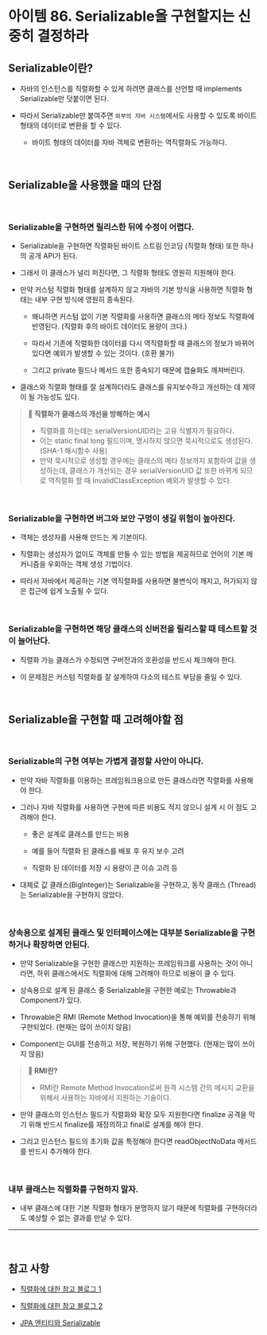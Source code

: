 # 아이템 86. Serializable을 구현할지는 신중히 결정하라

## Serializable이란?

- 자바의 인스턴스를 직렬화할 수 있게 하려면 클래스를 선언할 때 implements Serializable만 덧붙이면 된다.

- 따라서 Serializable만 붙여주면 `외부의 자바 시스템`에서도 사용할 수 있도록 바이트 형태의 데이터로 변환을 할 수 있다.
  - 바이트 형태의 데이터를 자바 객체로 변환하는 역직렬화도 가능하다.

<br>

## Serializable을 사용했을 때의 단점

<br>

### Serializable을 구현하면 릴리스한 뒤에 수정이 어렵다.

- Serializable을 구현하면 직렬화된 바이트 스트림 인코딩 (직렬화 형태) 또한 하나의 공개 API가 된다.

- 그래서 이 클래스가 널리 퍼진다면, 그 직렬화 형태도 영원히 지원해야 한다.

- 만약 커스텀 직렬화 형태를 설계하지 않고 자바의 기본 방식을 사용하면 직렬화 형태는 내부 구현 방식에 영원히 종속된다.

  - 왜냐하면 커스텀 없이 기본 직렬화를 사용하면 클래스의 메타 정보도 직렬화에 반영된다. (직렬화 후의 바이트 데이터도 용량이 크다.)

  - 따라서 기존에 직렬화한 데이터를 다시 역직렬화할 때 클래스의 정보가 바뀌어있다면 예외가 발생할 수 있는 것이다. (호환 불가)

  - 그리고 private 필드나 메서드 또한 종속되기 때문에 캡슐화도 깨져버린다.

- 클래스와 직렬화 형태를 잘 설계하더라도 클래스를 유지보수하고 개선하는 데 제약이 될 가능성도 있다.

> **📌 직렬화가 클래스의 개선을 방해하는 예시**<br>
>
> - 직렬화를 하는데는 serialVersionUID라는 고유 식별자가 필요하다.
> - 이는 static final long 필드이며, 명시하지 않으면 묵시적으로도 생성된다. (SHA-1 해시함수 사용)
> - 만약 묵시적으로 생성할 경우에는 클래스의 메타 정보까지 포함하여 값을 생성하는데, 클래스가 개선되는 경우 serialVersionUID 값 또한 바뀌게 되므로 역직렬화 할 때 InvalidClassException 예외가 발생할 수 있다.

<br>

### Serializable을 구현하면 버그와 보안 구멍이 생길 위험이 높아진다.

- 객체는 생성자를 사용해 만드는 게 기본이다.

- 직렬화는 생성자가 없이도 객체를 만들 수 있는 방법을 제공하므로 언어의 기본 메커니즘을 우회하는 객체 생성 기법이다.

- 따라서 자바에서 제공하는 기본 역직렬화를 사용하면 불변식이 깨지고, 허가되지 않은 접근에 쉽게 노출될 수 있다.

<br>

### Serializable을 구현하면 해당 클래스의 신버전을 릴리스할 때 테스트할 것이 늘어난다.

- 직렬화 가능 클래스가 수정되면 구버전과의 호환성을 반드시 체크해야 한다.

- 이 문제점은 커스텀 직렬화를 잘 설계하여 다소의 테스트 부담을 줄일 수 있다.

<br>

## Serializable을 구현할 때 고려해야할 점

<br>

### Serializable의 구현 여부는 가볍게 결정할 사안이 아니다.

- 만약 자바 직렬화를 이용하는 프레임워크용으로 만든 클래스라면 직렬화를 사용해야 한다.

- 그러나 자바 직렬화를 사용하면 구현에 따른 비용도 적지 않으니 설계 시 이 점도 고려해야 한다.

  - 좋은 설계로 클래스를 만드는 비용

  - 예를 들어 직렬화 된 클래스를 배포 후 유지 보수 고려

  - 직렬화 된 데이터를 저장 시 용량이 큰 이슈 고려 등

- 대체로 값 클래스(BigInteger)는 Serializable을 구현하고, 동작 클래스 (Thread)는 Serializable을 구현하지 않았다.

<br>

### 상속용으로 설계된 클래스 및 인터페이스에는 대부분 Serializable을 구현하거나 확장하면 안된다.

- 만약 Serializable을 구현한 클래스만 지원하는 프레임워크를 사용하는 것이 아니라면, 하위 클래스에서도 직렬화에 대해 고려해야 하므로 비용이 클 수 있다.

- 상속용으로 설계 된 클래스 중 Serializable을 구현한 예로는 Throwable과 Component가 있다.

- Throwable은 RMI (Remote Method Invocation)을 통해 예외를 전송하기 위해 구현되었다. (현재는 많이 쓰이지 않음)
- Component는 GUI를 전송하고 저장, 복원하기 위해 구현했다. (현재는 많이 쓰이지 않음)

> **📌 RMI란?**<br>
>
> - RMI란 Remote Method Invocation로써 원격 시스템 간의 메시지 교환을 위해서 사용하는 자바에서 지원하는 기술이다.

- 만약 클래스의 인스턴스 필드가 직렬화와 확장 모두 지원한다면 finalize 공격을 막기 위해 반드시 finalize를 재정의하고 final로 설계를 해야 한다.

- 그리고 인스턴스 필드의 초기화 값을 특정해야 한다면 readObjectNoData 메서드를 반드시 추가해야 한다.

<br>

### 내부 클래스는 직렬화를 구현하지 말자.

- 내부 클래스에 대한 기본 직렬화 형태가 분명하지 않기 때문에 직렬화를 구현하더라도 예상할 수 없는 결과를 만날 수 있다.

---

<br>

## 참고 사항

- [직렬화에 대한 참고 블로그 1](https://techblog.woowahan.com/2550/)
- [직렬화에 대한 참고 블로그 2](https://techblog.woowahan.com/2551/)

- [JPA 엔티티와 Serializable](https://www.baeldung.com/jpa-entities-serializable)

